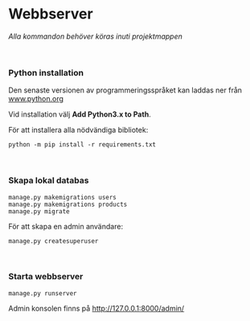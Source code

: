 # Webbserver

*Alla kommandon behöver köras inuti projektmappen*

<br/>

### Python installation

Den senaste versionen av programmeringsspråket kan laddas ner från <a href="https://www.python.org/downloads/">www.python.org</a>

Vid installation välj **Add Python3.x to Path**.

För att installera alla nödvändiga bibliotek:
```
python -m pip install -r requirements.txt
```

<br/>

### Skapa lokal databas
```
manage.py makemigrations users
manage.py makemigrations products
manage.py migrate
```

För att skapa en admin användare:
```
manage.py createsuperuser
```

<br/>

### Starta webbserver

```
manage.py runserver
```

Admin konsolen finns på http://127.0.0.1:8000/admin/









